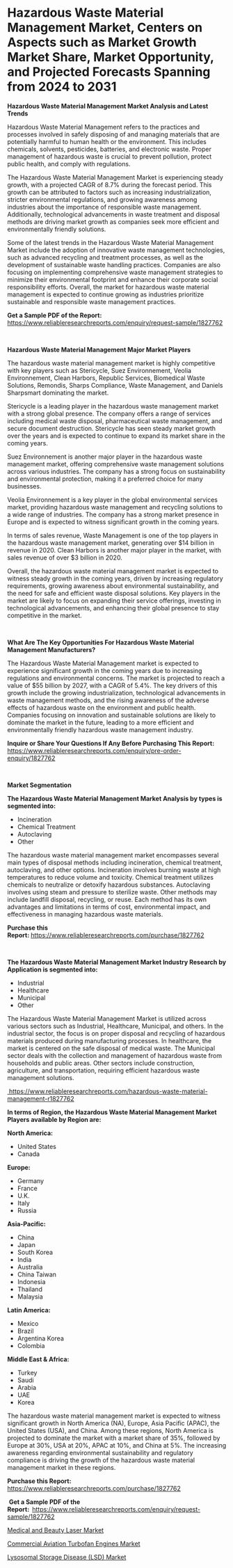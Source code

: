 <p><h1>Hazardous Waste Material Management Market, Centers on Aspects such as Market Growth Market Share, Market Opportunity, and Projected Forecasts Spanning from 2024 to 2031</h1></p><p><strong>Hazardous Waste Material Management Market Analysis and Latest Trends</strong></p>
<p><p>Hazardous Waste Material Management refers to the practices and processes involved in safely disposing of and managing materials that are potentially harmful to human health or the environment. This includes chemicals, solvents, pesticides, batteries, and electronic waste. Proper management of hazardous waste is crucial to prevent pollution, protect public health, and comply with regulations.</p><p>The Hazardous Waste Material Management Market is experiencing steady growth, with a projected CAGR of 8.7% during the forecast period. This growth can be attributed to factors such as increasing industrialization, stricter environmental regulations, and growing awareness among industries about the importance of responsible waste management. Additionally, technological advancements in waste treatment and disposal methods are driving market growth as companies seek more efficient and environmentally friendly solutions.</p><p>Some of the latest trends in the Hazardous Waste Material Management Market include the adoption of innovative waste management technologies, such as advanced recycling and treatment processes, as well as the development of sustainable waste handling practices. Companies are also focusing on implementing comprehensive waste management strategies to minimize their environmental footprint and enhance their corporate social responsibility efforts. Overall, the market for hazardous waste material management is expected to continue growing as industries prioritize sustainable and responsible waste management practices.</p></p>
<p><strong>Get a Sample PDF of the Report:&nbsp;</strong> <a href="https://www.reliableresearchreports.com/enquiry/request-sample/1827762">https://www.reliableresearchreports.com/enquiry/request-sample/1827762</a></p>
<p>&nbsp;</p>
<p><strong>Hazardous Waste Material Management Major Market Players</strong></p>
<p><p>The hazardous waste material management market is highly competitive with key players such as Stericycle, Suez Environnement, Veolia Environnement, Clean Harbors, Republic Services, Biomedical Waste Solutions, Remondis, Sharps Compliance, Waste Management, and Daniels Sharpsmart dominating the market.</p><p>Stericycle is a leading player in the hazardous waste management market with a strong global presence. The company offers a range of services including medical waste disposal, pharmaceutical waste management, and secure document destruction. Stericycle has seen steady market growth over the years and is expected to continue to expand its market share in the coming years.</p><p>Suez Environnement is another major player in the hazardous waste management market, offering comprehensive waste management solutions across various industries. The company has a strong focus on sustainability and environmental protection, making it a preferred choice for many businesses.</p><p>Veolia Environnement is a key player in the global environmental services market, providing hazardous waste management and recycling solutions to a wide range of industries. The company has a strong market presence in Europe and is expected to witness significant growth in the coming years.</p><p>In terms of sales revenue, Waste Management is one of the top players in the hazardous waste management market, generating over $14 billion in revenue in 2020. Clean Harbors is another major player in the market, with sales revenue of over $3 billion in 2020.</p><p>Overall, the hazardous waste material management market is expected to witness steady growth in the coming years, driven by increasing regulatory requirements, growing awareness about environmental sustainability, and the need for safe and efficient waste disposal solutions. Key players in the market are likely to focus on expanding their service offerings, investing in technological advancements, and enhancing their global presence to stay competitive in the market.</p></p>
<p>&nbsp;</p>
<p><strong>What Are The Key Opportunities For Hazardous Waste Material Management Manufacturers?</strong></p>
<p><p>The Hazardous Waste Material Management market is expected to experience significant growth in the coming years due to increasing regulations and environmental concerns. The market is projected to reach a value of $55 billion by 2027, with a CAGR of 5.4%. The key drivers of this growth include the growing industrialization, technological advancements in waste management methods, and the rising awareness of the adverse effects of hazardous waste on the environment and public health. Companies focusing on innovation and sustainable solutions are likely to dominate the market in the future, leading to a more efficient and environmentally friendly hazardous waste management industry.</p></p>
<p><strong>Inquire or Share Your Questions If Any Before Purchasing This Report:</strong> <a href="https://www.reliableresearchreports.com/enquiry/pre-order-enquiry/1827762">https://www.reliableresearchreports.com/enquiry/pre-order-enquiry/1827762</a></p>
<p>&nbsp;</p>
<p><strong>Market Segmentation</strong></p>
<p><strong>The Hazardous Waste Material Management Market Analysis by types is segmented into:</strong></p>
<p><ul><li>Incineration</li><li>Chemical Treatment</li><li>Autoclaving</li><li>Other</li></ul></p>
<p><p>The hazardous waste material management market encompasses several main types of disposal methods including incineration, chemical treatment, autoclaving, and other options. Incineration involves burning waste at high temperatures to reduce volume and toxicity. Chemical treatment utilizes chemicals to neutralize or detoxify hazardous substances. Autoclaving involves using steam and pressure to sterilize waste. Other methods may include landfill disposal, recycling, or reuse. Each method has its own advantages and limitations in terms of cost, environmental impact, and effectiveness in managing hazardous waste materials.</p></p>
<p><strong>Purchase this Report:&nbsp;</strong><a href="https://www.reliableresearchreports.com/purchase/1827762">https://www.reliableresearchreports.com/purchase/1827762</a></p>
<p>&nbsp;</p>
<p><strong>The Hazardous Waste Material Management Market Industry Research by Application is segmented into:</strong></p>
<p><ul><li>Industrial</li><li>Healthcare</li><li>Municipal</li><li>Other</li></ul></p>
<p><p>The Hazardous Waste Material Management Market is utilized across various sectors such as Industrial, Healthcare, Municipal, and others. In the industrial sector, the focus is on proper disposal and recycling of hazardous materials produced during manufacturing processes. In healthcare, the market is centered on the safe disposal of medical waste. The Municipal sector deals with the collection and management of hazardous waste from households and public areas. Other sectors include construction, agriculture, and transportation, requiring efficient hazardous waste management solutions.</p></p>
<p><a href="https://www.reliableresearchreports.com/hazardous-waste-material-management-r1827762">&nbsp;https://www.reliableresearchreports.com/hazardous-waste-material-management-r1827762</a></p>
<p><strong>In terms of Region, the Hazardous Waste Material Management Market Players available by Region are:</strong></p>
<p>
    <p> <strong> North America: </strong>
        <ul>
            <li>United States</li>
            <li>Canada</li>
        </ul>
        </p> 
    <p> <strong> Europe: </strong>
        <ul>
            <li>Germany</li>
            <li>France</li>
            <li>U.K.</li>
            <li>Italy</li>
            <li>Russia</li>
        </ul>
        </p> 
    <p> <strong> Asia-Pacific: </strong>
        <ul>
            <li>China</li>
            <li>Japan</li>
            <li>South Korea</li>
            <li>India</li>
            <li>Australia</li>
            <li>China Taiwan</li>
            <li>Indonesia</li>
            <li>Thailand</li>
            <li>Malaysia</li>
        </ul>
        </p> 
    <p> <strong> Latin America: </strong>
        <ul>
            <li>Mexico</li>
            <li>Brazil</li>
            <li>Argentina Korea</li>
            <li>Colombia</li>
        </ul>
        </p> 
    <p> <strong> Middle East & Africa: </strong>
        <ul>
            <li>Turkey</li>
            <li>Saudi</li>
            <li>Arabia</li>
            <li>UAE</li>
            <li>Korea</li>
        </ul>
    </p>
    </p>
<p><p>The hazardous waste material management market is expected to witness significant growth in North America (NA), Europe, Asia Pacific (APAC), the United States (USA), and China. Among these regions, North America is projected to dominate the market with a market share of 35%, followed by Europe at 30%, USA at 20%, APAC at 10%, and China at 5%. The increasing awareness regarding environmental sustainability and regulatory compliance is driving the growth of the hazardous waste material management market in these regions.</p></p>
<p><strong>Purchase this Report: </strong><a href="https://www.reliableresearchreports.com/purchase/1827762">https://www.reliableresearchreports.com/purchase/1827762</a></p>
<p>&nbsp;<strong>Get a Sample PDF of the Report:&nbsp;&nbsp;</strong><a href="https://www.reliableresearchreports.com/enquiry/request-sample/1827762">https://www.reliableresearchreports.com/enquiry/request-sample/1827762</a></p>
<p><strong></strong></p>
<p><p><a href="https://www.linkedin.com/pulse/medical-beauty-laser-market-insights-cagr-trends-growth-strategies-xkl0e?trackingId=8cmmrfflNIRnr5JsTCrRyg%3D%3D">Medical and Beauty Laser Market</a></p><p><a href="https://www.linkedin.com/pulse/commercial-aviation-turbofan-engines-market-exploring-share-fwyae?trackingId=swYA6LPRaGZQVYQvrXox1g%3D%3D">Commercial Aviation Turbofan Engines Market</a></p><p><a href="https://www.linkedin.com/pulse/lysosomal-storage-disease-lsd-market-comprehensive-assessment-2j5ec?trackingId=7EzgyBuSNqR%2BcBWf%2F5bRwQ%3D%3D">Lysosomal Storage Disease (LSD) Market</a></p></p>